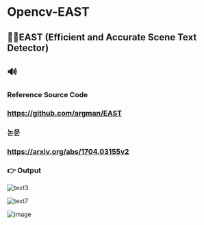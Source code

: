 # Opencv-EAST

## 🙋‍♂️EAST (Efficient and Accurate Scene Text Detector)

## 🔊

### Reference Source Code 
### https://github.com/argman/EAST
 
### 논문
### https://arxiv.org/abs/1704.03155v2


### 👉 Output

![text3](https://user-images.githubusercontent.com/90014998/168714031-361c2f17-6ace-40a8-bea5-7e7e50398452.jpg)

![text7](https://user-images.githubusercontent.com/90014998/168714081-c3d54cdf-2ec1-4ee0-aff5-78dbfb1f9f55.jpg)

![image](https://user-images.githubusercontent.com/90014998/168714111-d432dcf9-6275-472f-a8fe-253b61609981.png)
